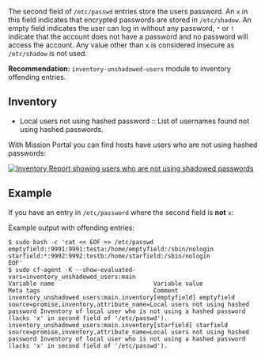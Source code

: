 The second field of `/etc/passwd` entries store the users password. An `x` in this field indicates that encrypted passwords are stored in `/etc/shadow`. An empty field indicates the user can log in without any password, `*` or `!` indicate that the account does not have a password and no password will access the account. Any value other than `x` is considered insecure as `/etc/shadow` is not used.

****Recommendation:**** `inventory-unshadowed-users` module to inventory offending entries.

## Inventory

- Local users not using hashed password :: List of usernames found not using hashed passwords.

With Mission Portal you can find hosts have users who are not using hashed passwords:

[![Inventory Report showing users who are not using shadowed passwords](https://raw.githubusercontent.com/cfengine/modules/master/security/inventory-unshadowed-users/media/inventory-report.png)](https://raw.githubusercontent.com/cfengine/modules/master/security/inventory-unshadowed-users/media/inventory-report.png)

## Example

If you have an entry in `/etc/password` where the second field is **not** `x`:

Example output with offending entries:

```
$ sudo bash -c 'cat << EOF >> /etc/passwd
emptyfield::9991:9991:testa:/home/emptyfield:/sbin/nologin
starfield:*:9992:9992:testb:/home/starfield:/sbin/nologin
EOF'
$ sudo cf-agent -K --show-evaluated-vars=inventory_unshadowed_users:main
Variable name                            Variable value                                               Meta tags                                Comment
inventory_unshadowed_users:main.inventory[emptyfield] emptyfield                                                   source=promise,inventory,attribute_name=Local users not using hashed password Inventory of local user who is not using a hashed password (lacks 'x' in second field of '/etc/passwd').
inventory_unshadowed_users:main.inventory[starfield] starfield                                                    source=promise,inventory,attribute_name=Local users not using hashed password Inventory of local user who is not using a hashed password (lacks 'x' in second field of '/etc/passwd').
```
